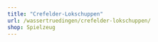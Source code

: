 ```yaml
---
title: "Crefelder-Lokschuppen"
url: /wassertruedingen/crefelder-lokschuppen/
shop: Spielzeug
---
```

